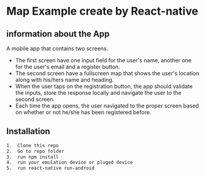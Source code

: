 #  Map Example create by React-native

## information about the App

A mobile app  that contains two screens.
- The first screen have one input field for the user's name, another one for the user's email and a register button.
- The second screen have a fullscreen map that shows the user's location along with his/hers name and heading.
- When the user taps on the registration button, the app should validate the inputs, store the response locally and navigate the user to the second screen.
- Each time the app opens, the user navigated to the proper screen based on whether or not he/she has been registered before.


## Installation

```sh
1.	Clone this repo 
2.	Go to repo folder 
3.	run npm install
4.	run your emulation device or pluged device
5.	run react-native run-android
```

